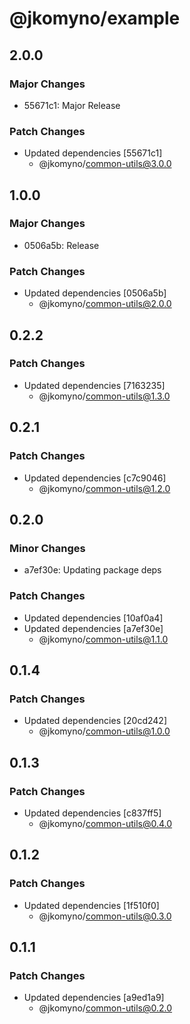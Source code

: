 # @jkomyno/example

## 2.0.0

### Major Changes

- 55671c1: Major Release

### Patch Changes

- Updated dependencies [55671c1]
  - @jkomyno/common-utils@3.0.0

## 1.0.0

### Major Changes

- 0506a5b: Release

### Patch Changes

- Updated dependencies [0506a5b]
  - @jkomyno/common-utils@2.0.0

## 0.2.2

### Patch Changes

- Updated dependencies [7163235]
  - @jkomyno/common-utils@1.3.0

## 0.2.1

### Patch Changes

- Updated dependencies [c7c9046]
  - @jkomyno/common-utils@1.2.0

## 0.2.0

### Minor Changes

- a7ef30e: Updating package deps

### Patch Changes

- Updated dependencies [10af0a4]
- Updated dependencies [a7ef30e]
  - @jkomyno/common-utils@1.1.0

## 0.1.4

### Patch Changes

- Updated dependencies [20cd242]
  - @jkomyno/common-utils@1.0.0

## 0.1.3

### Patch Changes

- Updated dependencies [c837ff5]
  - @jkomyno/common-utils@0.4.0

## 0.1.2

### Patch Changes

- Updated dependencies [1f510f0]
  - @jkomyno/common-utils@0.3.0

## 0.1.1

### Patch Changes

- Updated dependencies [a9ed1a9]
  - @jkomyno/common-utils@0.2.0
